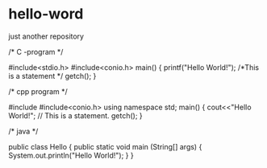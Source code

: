 # hello-word
just another repository


/* C -program */

#include<stdio.h>
#include<conio.h>
main()
{
    printf("Hello World!");      /*This is a statement */ 
    getch();
}


/* cpp program */

#include<iostream>
#include<conio.h>
using namespace std;
main()
{
cout<<"Hello World!";            // This is a statement.
getch();
}
  
  
  /* java */
  
  public class Hello 
{
    public static void main (String[] args) 
    {
        System.out.println("Hello World!");
    }
}


